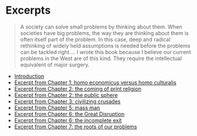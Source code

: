 
# Excerpts

> A society can solve small problems by thinking about them. 
> When societies have big problems, the way they are thinking about them is
> often itself part of the problem. In this case, deep and radical rethinking of
> widely held assumptions is needed before the problems can be tackled right....
> I wrote this book because I believe our current problems in the West 
> are of this kind. They require the intellectual equivalent of major surgery. 

* [Introduction](introduction.pdf)
* [Excerpt from Chapter 1: homo economicus versus homo culturalis](chapter-1-excerpt.pdf)
* [Excerpt from Chapter 2: the coming of print religion](chapter-2-excerpt.pdf)
* [Excerpt from Chapter 2: the public sphere](chapter-2-excerpt-public-sphere.pdf)
* [Excerpt from Chapter 3: civilizing crusades](chapter-3-excerpt.pdf)
* [Excerpt from Chapter 5: mass man](chapter-5-excerpt.pdf)
* [Excerpt from Chapter 6: the Great Disruption](chapter-6-excerpt.pdf)
* [Excerpt from Chapter 6: the incomplete exit](chapter-6-excerpt-incomplete.pdf)
* [Excerpt from Chapter 7: the roots of our problems](chapter-7-excerpt.pdf)
